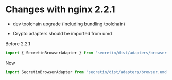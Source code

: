 # Changes with nginx 2.2.1

* dev toolchain upgrade (including bundling toolchain)

* Crypto adapters should be imported from umd

Before 2.2.1

```javascript
import { SecretinBrowserAdapter } from 'secretin/dist/adapters/browser';
```

Now

```javascript
import SecretinBrowserAdapter from 'secretin/dist/adapters/browser.umd';
```